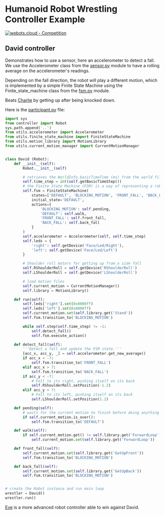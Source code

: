 # Humanoid Robot Wrestling Controller Example

[![webots.cloud - Competition](https://img.shields.io/badge/webots.cloud-Competition-007ACC)][1]

## David controller

Demonstrates how to use a sensor, here an accelerometer to detect a fall. We use the Accelerometer class from the [sensor.py](./controllers/utils/sensors.py) module to have a rolling average on the accelerometer's readings.

Depending on the fall direction, the robot will play a different motion, which is implemented by a simple Finite State Machine using the Finite_state_machine class from the [fsm.py](./controllers/utils/fsm.py) module.

Beats [Charlie](https://github.com/cyberbotics/wrestling-charlie) by getting up after being knocked down.

Here is the [participant.py](./controllers/participant/participant.py) file:

``` Python
import sys
from controller import Robot
sys.path.append('..')
from utils.accelerometer import Accelerometer
from utils.finite_state_machine import FiniteStateMachine
from utils.motion_library import MotionLibrary
from utils.current_motion_manager import CurrentMotionManager


class David (Robot):
    def __init__(self):
        Robot.__init__(self)

        # retrieves the WorldInfo.basicTimeTime (ms) from the world file
        self.time_step = int(self.getBasicTimeStep())
        # the Finite State Machine (FSM) is a way of representing a robot's behavior as a sequence of states
        self.fsm = FiniteStateMachine(
            states=['DEFAULT', 'BLOCKING_MOTION', 'FRONT_FALL', 'BACK_FALL'],
            initial_state='DEFAULT',
            actions={
                'BLOCKING_MOTION': self.pending,
                'DEFAULT': self.walk,
                'FRONT_FALL': self.front_fall,
                'BACK_FALL': self.back_fall
            }
        )
        self.accelerometer = Accelerometer(self, self.time_step)
        self.leds = {
            'right': self.getDevice('Face/Led/Right'),
            'left': self.getDevice('Face/Led/Left')
        }

        # Shoulder roll motors for getting up from a side fall
        self.RShoulderRoll = self.getDevice('RShoulderRoll')
        self.LShoulderRoll = self.getDevice('LShoulderRoll')

        # load motion files
        self.current_motion = CurrentMotionManager()
        self.library = MotionLibrary()

    def run(self):
        self.leds['right'].set(0x0000ff)
        self.leds['left'].set(0x0000ff)
        self.current_motion.set(self.library.get('Stand'))
        self.fsm.transition_to('BLOCKING_MOTION')

        while self.step(self.time_step) != -1:
            self.detect_fall()
            self.fsm.execute_action()

    def detect_fall(self):
        '''Detect a fall and update the FSM state.'''
        [acc_x, acc_y, _] = self.accelerometer.get_new_average()
        if acc_x < -7:
            self.fsm.transition_to('FRONT_FALL')
        elif acc_x > 7:
            self.fsm.transition_to('BACK_FALL')
        if acc_y < -7:
            # Fell to its right, pushing itself on its back
            self.RShoulderRoll.setPosition(-1.2)
        elif acc_y > 7:
            # Fell to its left, pushing itself on its back
            self.LShoulderRoll.setPosition(1.2)

    def pending(self):
        # waits for the current motion to finish before doing anything else
        if self.current_motion.is_over():
            self.fsm.transition_to('DEFAULT')

    def walk(self):
        if self.current_motion.get() != self.library.get('ForwardLoop'):
            self.current_motion.set(self.library.get('ForwardLoop'))

    def front_fall(self):
        self.current_motion.set(self.library.get('GetUpFront'))
        self.fsm.transition_to('BLOCKING_MOTION')

    def back_fall(self):
        self.current_motion.set(self.library.get('GetUpBack'))
        self.fsm.transition_to('BLOCKING_MOTION')


# create the Robot instance and run main loop
wrestler = David()
wrestler.run()
```

[Eve](https://github.com/cyberbotics/wrestling-eve) is a more advanced robot controller able to win against David.

[1]: https://webots.cloud/run?version=R2022b&url=https%3A%2F%2Fgithub.com%2Fcyberbotics%2Fwrestling%2Fblob%2Fmain%2Fworlds%2Fwrestling.wbt&type=competition "Leaderboard"
